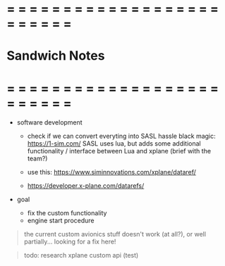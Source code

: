 # = = = = = = = = = = = = = = = = = = = = = = = = = #
# 				  Sandwich Notes					#
# = = = = = = = = = = = = = = = = = = = = = = = = = #

* software development
	- check if we can convert everyting into SASL hassle black magic: https://1-sim.com/
	SASL uses lua, but adds some additional functionality / interface between Lua and xplane	(brief with the team?)

	- use this: https://www.siminnovations.com/xplane/dataref/

	- https://developer.x-plane.com/datarefs/

* goal
	- fix the custom functionality
	- engine start procedure

> the current custom avionics stuff doesn't work (at all?), or well partially... looking for a fix here!

> todo: research xplane custom api
> (test)